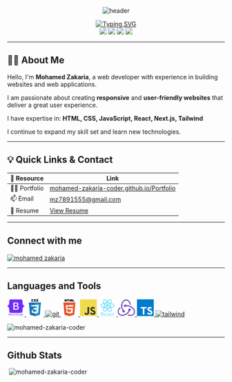 <div align="center">
  
  ![header](https://capsule-render.vercel.app/api?type=waving&color=0:00FF99,100:7B2FF7&height=180&section=header&text=Mohamed%20Zakaria&fontSize=40&fontColor=ffffff)

<a href="https://git.io/typing-svg">
  <img src="https://readme-typing-svg.herokuapp.com?size=24&duration=4000&color=20E3B2&center=true&vCenter=true&width=600&lines=Hi+👋,+I'm+a+Web+Developer;React+%7C+Next.js+%7C+Node.js;Passionate+about+UI+%26+UX" alt="Typing SVG" />
</a>

</div>



<div align="center">

  <img src="https://img.shields.io/badge/💻_Coding-Frontend-green?style=for-the-badge&logo=html5&logoColor=white" />
  <img src="https://img.shields.io/badge/🌐_Web-Developer-blue?style=for-the-badge&logo=react&logoColor=white" />
  <img src="https://img.shields.io/badge/⚡_Learning-Next.js-purple?style=for-the-badge&logo=next.js&logoColor=white" />
  <img src="https://img.shields.io/badge/🛠️_Backend-Node.js-success?style=for-the-badge&logo=node.js&logoColor=white" />

</div>

---


## 👨‍💻 About Me

Hello, I'm **Mohamed Zakaria**, a web developer with experience in building websites and web applications.  

I am passionate about creating **responsive** and **user-friendly websites** that deliver a great user experience.  

I have expertise in: **HTML, CSS, JavaScript, React, Next.js, Tailwind**

I continue to expand my skill set and learn new technologies.

---

## 💡 Quick Links & Contact

| 🔗 Resource     | Link |
|-----------------|------|
| 👨‍💻 Portfolio   | <a href="https://mohamed-zakaria-coder.github.io/Portfolio/" target="_blank" rel="noopener noreferrer">mohamed-zakaria-coder.github.io/Portfolio</a> |
| 📫 Email        | [mz7891555@gmail.com](mailto:mz7891555@gmail.com) |
| 📄 Resume       | <a href="https://docs.google.com/document/d/1Tflv3V45Y2Qh-iBjI84gM-97kG6AkkTX7qaOmE6HlJk/edit?usp=sharing" target="_blank" rel="noopener noreferrer">View Resume</a> |

---

## Connect with me
<p align="left">
<a href="https://www.linkedin.com/in/mohamed-zakaria-b75750275/" target="_blank"><img align="center" src="https://raw.githubusercontent.com/rahuldkjain/github-profile-readme-generator/master/src/images/icons/Social/linked-in-alt.svg" alt="mohamed zakaria" height="30" width="40" /></a>
</p>

---

## Languages and Tools
<p align="left">
  <a href="https://getbootstrap.com" target="_blank" rel="noreferrer">
    <img src="https://raw.githubusercontent.com/devicons/devicon/master/icons/bootstrap/bootstrap-plain-wordmark.svg" alt="bootstrap" width="40" height="40"/>
  </a>
  <a href="https://www.w3schools.com/css/" target="_blank" rel="noreferrer">
    <img src="https://raw.githubusercontent.com/devicons/devicon/master/icons/css3/css3-original-wordmark.svg" alt="css3" width="40" height="40"/>
  </a>
  <a href="https://git-scm.com/" target="_blank" rel="noreferrer">
    <img src="https://www.vectorlogo.zone/logos/git-scm/git-scm-icon.svg" alt="git" width="40" height="40"/>
  </a>
  <a href="https://www.w3.org/html/" target="_blank" rel="noreferrer">
    <img src="https://raw.githubusercontent.com/devicons/devicon/master/icons/html5/html5-original-wordmark.svg" alt="html5" width="40" height="40"/>
  </a>
  <a href="https://developer.mozilla.org/en-US/docs/Web/JavaScript" target="_blank" rel="noreferrer">
    <img src="https://raw.githubusercontent.com/devicons/devicon/master/icons/javascript/javascript-original.svg" alt="javascript" width="40" height="40"/>
  </a>
  <a href="https://reactjs.org/" target="_blank" rel="noreferrer">
    <img src="https://raw.githubusercontent.com/devicons/devicon/master/icons/react/react-original-wordmark.svg" alt="react" width="40" height="40"/>
  </a>
  <a href="https://redux.js.org" target="_blank" rel="noreferrer">
    <img src="https://raw.githubusercontent.com/devicons/devicon/master/icons/redux/redux-original.svg" alt="redux" width="40" height="40"/>
  </a>
  <a href="https://www.typescriptlang.org/" target="_blank" rel="noreferrer">
    <img src="https://raw.githubusercontent.com/devicons/devicon/master/icons/typescript/typescript-original.svg" alt="typescript" width="40" height="40"/>
  </a>
  <a href="https://tailwindcss.com/" target="_blank" rel="noreferrer">
    <img src="https://www.vectorlogo.zone/logos/tailwindcss/tailwindcss-icon.svg" alt="tailwind" width="40" height="40"/>
  </a>
</p>


<p><img  src="https://github-readme-stats.vercel.app/api/top-langs?username=mohamed-zakaria-coder&show_icons=true&theme=synthwave&locale=en&layout=compact" alt="mohamed-zakaria-coder" /></p>

---

## Github Stats
<p>&nbsp;<img  src="https://github-readme-stats.vercel.app/api?username=mohamed-zakaria-coder&show_icons=true&locale=en&count_private=true&include_all_commits=true&theme=synthwave" alt="mohamed-zakaria-coder" /></p>
